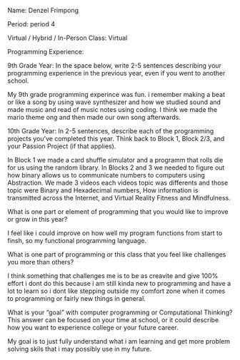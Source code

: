 Name: Denzel Frimpong 

Period: period 4


Virtual / Hybrid / In-Person Class: Virtual



Programming Experience:


9th Grade Year: In the space below, write 2-5 sentences describing your programming experience in the previous year, even if you went to another school.

My 9th grade programming experince was fun. i remember making a beat or like a song by using wave synthesizer and how we studied sound and made music and read of music notes using coding. I think we made the mario theme ong and then made our own song afterwards.



10th Grade Year: In 2-5 sentences, describe each of the programming projects you’ve completed this year.  Think back to Block 1, Block 2/3, and your Passion Project (if that applies).


In Block 1 we made a card shuffle simulator and a programm that rolls die for us using the random library.
In Blocks 2 and 3 we needed to figure out how binary allows us to communicate numbers to computers using  Abstraction. We made 3 videos each videos topic was differents and those topic were Binary and Hexadecimal numbers, How information is transmitted across the Internet, and Virtual Reality Fitness and Mindfulness.


What is one part or element of programming that you would like to improve or grow in this year?

I feel like i could improve on how well my program functions from start to finsh, so my functional programming language.


What is one part of programming or this class that you feel like challenges you more than others?

I think something that challenges me is to be as creavite and give 100% effort i dont do this because i am still kinda new to programming and have a lot to learn so i dont like stepping outside my comfort zone when it comes to programming or fairly new things in general.


What is your “goal” with computer programming or Computational Thinking?  This answer can be focused on your time at school, or it could describe how you want to experience college or your future career.

My goal is to just fully understand what i am learning and get more problem solving skils that i may possibly use in my future.
